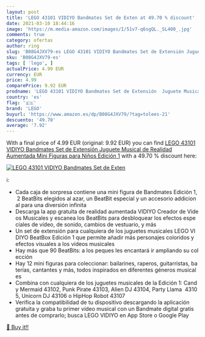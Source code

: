 ```yaml
---
layout: post
title: 'LEGO 43101 VIDIYO Bandmates Set de Exten at 49.70 % discount'
date: 2021-03-10 18:44:16
image: 'https://m.media-amazon.com/images/I/51v7-q6sgQL._SL400_.jpg'
comments: true
category: ofertas
author: ring
slug: 'B08G4JXV79-es LEGO 43101 VIDIYO Bandmates Set de Extensión Juguete...'
sku: 'B08G4JXV79-es'
tags: [ 'lego', ]
actualPrice: 4.99 EUR
currency: EUR
price: 4.99
comparePrice: 9.92 EUR
prodname: 'LEGO 43101 VIDIYO Bandmates Set de Extensión  Juguete Musical de Realidad Aumentada  Mini Figuras para Niños Edición 1'
country: 'es'
flag: '🇪🇸'
brand: 'LEGO'
buyurl: 'https://www.amazon.es/dp/B08G4JXV79/?tag=tolees-21'
descuento: '49.70'
average: '7.92'
---
```


With a final price of 4.99 EUR (original: 9.92 EUR) you can find [LEGO 43101 VIDIYO Bandmates Set de Extensión  Juguete Musical de Realidad Aumentada  Mini Figuras para Niños Edición 1](https://www.amazon.es/dp/B08G4JXV79/?tag=tolees-21) with a  49.70 % discount here:

[![LEGO 43101 VIDIYO Bandmates Set de Exten](https://m.media-amazon.com/images/I/51v7-q6sgQL._SL400_.jpg)](https://www.amazon.es/dp/B08G4JXV79/?tag=tolees-21)

ℹ️:

- Cada caja de sorpresa contiene una mini figura de Bandmates Edición 1, 2 BeatBits elegidos al azar, un BeatBit especial y un accesorio addicional para una diversión infinita
- Descarga la app gratuita de realidad aumentada VIDIYO Creador de Vídeos Musicales y escanea los BeatBits para desbloquear los efectos especiales de vídeo, de sonido, cambios de vestuario, y más
- Un set de extensión para cualquiera de los juguetes musicales LEGO VIDIYO BeatBox Edición 1 que permite añadir más personajes coloridos y efectos visuales a los vídeos musicales
- Hay más que 90 BeatBits: a los peques les encantará ir ampliando su colección
- Hay 12 mini figuras para coleccionar: bailarines, raperos, guitarristas, baterías, cantantes y más, todos inspirados en diferentes géneros musicales
- Combina con cualquiera de los juguetes musicales de la Edición 1: Candy Mermaid 43102, Punk Pirate 43103, Alien DJ 43104, Party Llama  43105, Unicorn DJ 43106 o HipHop Robot 43107
- Verifica la compatibilidad de tu dispositivo descargando la aplicación gratuita y graba tu primer vídeo musical con un Bandmate digital gratis antes de comprarlo; busca LEGO VIDIYO en App Store o Google Play

[🛒 Buy it!!](https://www.amazon.es/dp/B08G4JXV79/?tag=tolees-21)
